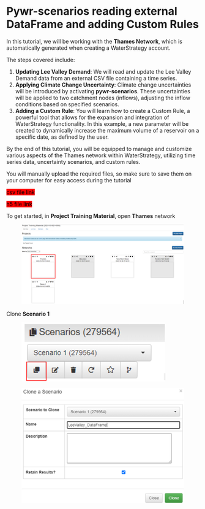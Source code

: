 # Pywr-scenarios reading external DataFrame and adding Custom Rules

In this tutorial, we will be working with the **Thames Network**, which is automatically generated when creating a WaterStrategy account.

The steps covered include:

1. **Updating Lee Valley Demand**: We will read and update the Lee Valley Demand data from an external CSV file containing a time series.
2. **Applying Climate Change Uncertainty**: Climate change uncertainties will be introduced by activating **pywr-scenarios**. These uncertainties will be applied to two catchment nodes (inflows), adjusting the inflow conditions based on specified scenarios.
3. **Adding a Custom Rule**: You will learn how to create a Custom Rule, a powerful tool that allows for the expansion and integration of WaterStrategy functionality. In this example, a new parameter will be created to dynamically increase the maximum volume of a reservoir on a specific date, as defined by the user.

By the end of this tutorial, you will be equipped to manage and customize various aspects of the Thames network within WaterStrategy, utilizing time series data, uncertainty scenarios, and custom rules.

You will manually upload the required files, so make sure to save them on your computer for easy access during the tutorial

<mark style="background-color:red;">csv file link</mark>

<mark style="background-color:red;">h5 file link</mark>



To get started, in **Project Training Material**, open **Thames** network

<figure><img src="../../.gitbook/assets/image (29).png" alt=""><figcaption></figcaption></figure>

Clone **Scenario 1**

<figure><img src="../../.gitbook/assets/image (27).png" alt="" width="375"><figcaption></figcaption></figure>

<figure><img src="../../.gitbook/assets/image (28).png" alt="" width="563"><figcaption></figcaption></figure>



